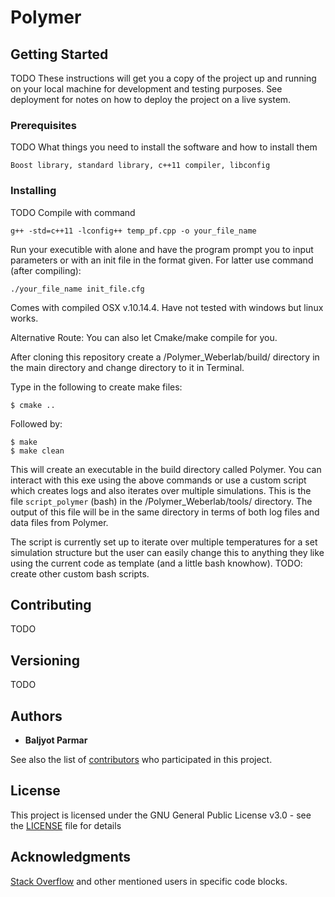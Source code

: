 # Polymer


## Getting Started
TODO
These instructions will get you a copy of the project up and running on your local machine for development and testing purposes. See deployment for notes on how to deploy the project on a live system.

### Prerequisites
TODO
What things you need to install the software and how to install them

```
Boost library, standard library, c++11 compiler, libconfig
```

### Installing
TODO
Compile with command
```
g++ -std=c++11 -lconfig++ temp_pf.cpp -o your_file_name
```
Run your executible with alone and have the program prompt you to input parameters or with an init file in the format given. For latter use command (after compiling):
```
./your_file_name init_file.cfg

```
Comes with compiled OSX v.10.14.4. Have not tested with windows but linux works.


Alternative Route:
You can also let Cmake/make compile for you.

After cloning this repository create a /Polymer_Weberlab/build/ directory in the main directory and change directory to it in Terminal. 

Type in the following to create make files:

```
$ cmake ..
```

Followed by:

```
$ make
$ make clean
```

This will create an executable in the build directory called Polymer. You can interact with this exe using the above commands or use a custom script which creates logs and also iterates over multiple simulations. This is the file ```script_polymer``` (bash) in the /Polymer_Weberlab/tools/ directory. The output of this file will be in the same directory in terms of both log files and data files from Polymer. 

The script is currently set up to iterate over multiple temperatures for a set simulation structure but the user can easily change this to anything they like using the current code as template (and a little bash knowhow). TODO: create other custom bash scripts.

<!---
A step by step series of examples that tell you how to get a development env running

Say what the step will be

```
Give the example
```

And repeat

```
until finished
```

End with an example of getting some data out of the system or using it for a little demo

## Running the tests

Explain how to run the automated tests for this system

### Break down into end to end tests

Explain what these tests test and why

```
Give an example
```

### And coding style tests

Explain what these tests test and why

```
Give an example
```

## Deployment

Add additional notes about how to deploy this on a live system

## Built With

* [Dropwizard](http://www.dropwizard.io/1.0.2/docs/) - The web framework used
* [Maven](https://maven.apache.org/) - Dependency Management
* [ROME](https://rometools.github.io/rome/) - Used to generate RSS Feeds
--->
## Contributing
TODO
<!---
Please read [CONTRIBUTING.md](https://gist.github.com/PurpleBooth/b24679402957c63ec426) for details on our code of conduct, and the process for submitting pull requests to us.
--->
## Versioning
TODO
<!---
We use [SemVer](http://semver.org/) for versioning. For the versions available, see the [tags on this repository](https://github.com/your/project/tags). 
--->
## Authors

* **Baljyot Parmar**

See also the list of [contributors](https://github.com/joemans3/C_Polymer/contributors) who participated in this project.

## License

This project is licensed under the GNU General Public License v3.0 - see the [LICENSE](LICENSE) file for details

## Acknowledgments
[Stack Overflow](https://stackoverflow.com) and other mentioned users in specific code blocks.  

